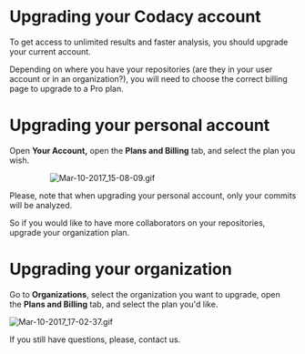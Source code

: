 # Upgrading your Codacy account

To get access to unlimited results and faster analysis, you
should upgrade your current account.

Depending on where you have your repositories (are they in your user account or in an organization?), you will need to choose the correct billing page to upgrade to a Pro plan. 


# Upgrading your personal account

Open **Your Account,** open the **Plans and Billing** tab, and select the plan you wish.

                 
![Mar-10-2017\_15-08-09.gif](/images/Mar-10-2017_15-08-09.gif)

Please, note that when upgrading your personal account, only your commits will be analyzed.

So if you would like to have more collaborators on your repositories, upgrade your organization plan.

# Upgrading your organization

Go to **Organizations**, select the organization you want to upgrade, open the **Plans and Billing** tab, and select the plan you'd like.

![Mar-10-2017\_17-02-37.gif](/images/Mar-10-2017_17-02-37.gif)


If you still have questions, please, contact us.

